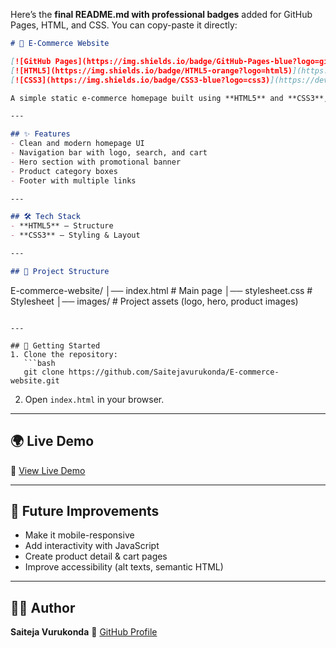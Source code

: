 Here’s the **final README.md with professional badges** added for GitHub Pages, HTML, and CSS. You can copy-paste it directly:

```markdown
# 🛒 E-Commerce Website

[![GitHub Pages](https://img.shields.io/badge/GitHub-Pages-blue?logo=github)](https://saitejavurukonda.github.io/E-commerce-website/) 
[![HTML5](https://img.shields.io/badge/HTML5-orange?logo=html5)](https://developer.mozilla.org/en-US/docs/Web/HTML) 
[![CSS3](https://img.shields.io/badge/CSS3-blue?logo=css3)](https://developer.mozilla.org/en-US/docs/Web/CSS)

A simple static e-commerce homepage built using **HTML5** and **CSS3**, inspired by Amazon’s layout and design.

---

## ✨ Features
- Clean and modern homepage UI  
- Navigation bar with logo, search, and cart  
- Hero section with promotional banner  
- Product category boxes  
- Footer with multiple links  

---

## 🛠️ Tech Stack
- **HTML5** – Structure  
- **CSS3** – Styling & Layout  

---

## 📂 Project Structure
```

E-commerce-website/
│── index.html        # Main page
│── stylesheet.css    # Stylesheet
│── images/           # Project assets (logo, hero, product images)

````

---

## 🚀 Getting Started
1. Clone the repository:  
   ```bash
   git clone https://github.com/Saitejavurukonda/E-commerce-website.git
````

2. Open `index.html` in your browser.

---

## 🌍 Live Demo

🔗 [View Live Demo](https://saitejavurukonda.github.io/E-commerce-website/)

---

## 📌 Future Improvements

* Make it mobile-responsive
* Add interactivity with JavaScript
* Create product detail & cart pages
* Improve accessibility (alt texts, semantic HTML)

---

## 👨‍💻 Author

**Saiteja Vurukonda**
🔗 [GitHub Profile](https://github.com/Saitejavurukonda)

```


